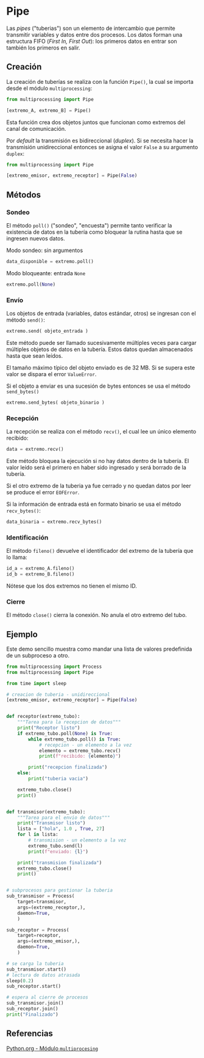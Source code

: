 # Pipe


Las *pipes* ("tuberias") son un elemento de intercambio
que permite transmitir variables y datos entre dos procesos.
Los datos forman una estructura FIFO (*First In, First Out*):
los primeros datos en entrar son también los primeros en salir.

## Creación

La creación de tuberías
se realiza con la función `Pipe()`,
la cual se importa
desde el módulo `multiprocessing`:

``` py title="Pipe - creacion (duplex)"
from multiprocessing import Pipe

[extremo_A, extremo_B] = Pipe()
```

Esta función crea dos objetos juntos
que funcionan como extremos
del canal de comunicación.

Por *default* la transmisión es bidireccional (*duplex*).
Si se necesita hacer la transmisión unidireccional
entonces se asigna el valor `False` a su argumento `duplex`:

``` py title="Pipe - creacion (unidireccional)"
from multiprocessing import Pipe

[extremo_emisor, extremo_receptor] = Pipe(False)
```

## Métodos

### Sondeo

El método `poll()` ("sondeo", "encuesta")
permite tanto verificar la existencia de datos en la tubería
como bloquear la rutina hasta que se ingresen nuevos datos.

Modo sondeo: sin argumentos

```py title="Pipe - sondeo"
data_disponible = extremo.poll() 
```
Modo bloqueante: entrada `None`

```py title="Pipe - sondeo (modo bloqueante)"
extremo.poll(None) 
```


### Envío

Los objetos de entrada
(variables, datos estándar, otros)
se ingresan con el método `send()`:

```py title="Pipe - envio"
extremo.send( objeto_entrada )
```

Este método puede ser llamado
sucesivamente múltiples veces
para cargar múltiples objetos de datos en la tubería.
Estos datos quedan almacenados hasta que sean leídos.

El tamaño máximo típico del objeto enviado es de 32 MB.
Si se supera este valor
se dispara el error `ValueError`.

Si el objeto a enviar es una sucesión de bytes
entonces se usa el método `send_bytes()`

```py title="Pipe - envio binario"
extremo.send_bytes( objeto_binario )
```


### Recepción

La recepción se realiza con el método `recv()`,
el cual lee un único elemento recibido:

```py title="Pipe - recepción"
data = extremo.recv()
```
Este método bloquea la ejecución
si no hay datos dentro de la tubería.
El valor leído será el primero en haber sido ingresado
y será borrado de la tubería.

Si el otro extremo de la tuberia ya fue cerrado
y no quedan datos por leer se produce el error `EOFError`.

Si la información de entrada está en formato binario se usa el método `recv_bytes()`:

```py title="Pipe - recepción binaria"
data_binaria = extremo.recv_bytes()
```

### Identificación

El método `fileno()`
devuelve el identificador del extremo
de la tubería que lo llama:


``` py title="Pipe - identificador"
id_a = extremo_A.fileno()
id_b = extremo_B.fileno()
```

Nótese que los dos extremos no tienen el mismo ID.


### Cierre

El método `close()` cierra la conexión.
No anula el otro extremo del tubo.


## Ejemplo

Este demo sencillo muestra como mandar
una lista de valores predefinida
de un subproceso a otro.


```py
from multiprocessing import Process
from multiprocessing import Pipe

from time import sleep

# creacion de tuberia - unidireccional
[extremo_emisor, extremo_receptor] = Pipe(False)


def receptor(extremo_tubo):
    """Tarea para la recepcion de datos"""
    print("Receptor listo")
    if extremo_tubo.poll(None) is True:
        while extremo_tubo.poll() is True:
            # recepcion - un elemento a la vez
            elemento = extremo_tubo.recv()
            print(f"recibido: {elemento}")

        print("recepcion finalizada")
    else:
        print("tuberia vacia")

    extremo_tubo.close()
    print()


def transmisor(extremo_tubo):
    """Tarea para el envio de datos"""
    print("Transmisor listo")
    lista = ["hola", 1.0 , True, 27]
    for l in lista:
        # transmision - un elemento a la vez
        extremo_tubo.send(l)
        print(f"enviado: {l}")

    print("transmision finalizada")
    extremo_tubo.close()
    print()


# subprocesos para gestionar la tuberia
sub_transmisor = Process(
    target=transmisor,
    args=(extremo_receptor,),
    daemon=True,
    )

sub_receptor = Process(
    target=receptor,
    args=(extremo_emisor,),
    daemon=True,
    )

# se carga la tuberia 
sub_transmisor.start()
# lectura de datos atrasada
sleep(0.2)
sub_receptor.start()

# espera al cierre de procesos
sub_transmisor.join()
sub_receptor.join()
print("Finalizado")
```




## Referencias

[Python.org - Módulo `multiprocesing`](https://docs.python.org/es/3/library/multiprocessing.html#multiprocessing.connection.Connection)
